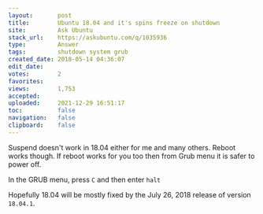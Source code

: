 ```yaml
---
layout:       post
title:        Ubuntu 18.04 and it's spins freeze on shutdown
site:         Ask Ubuntu
stack_url:    https://askubuntu.com/q/1035936
type:         Answer
tags:         shutdown system grub
created_date: 2018-05-14 04:36:07
edit_date:    
votes:        2
favorites:    
views:        1,753
accepted:     
uploaded:     2021-12-29 16:51:17
toc:          false
navigation:   false
clipboard:    false
---
```


Suspend doesn't work in 18.04 either for me and many others. Reboot works though. If reboot works for you too then from Grub menu it is safer to power off.

In the GRUB menu, press `C` and then enter `halt`

Hopefully 18.04 will be mostly fixed by the July 26, 2018 release of version `18.04.1`.

